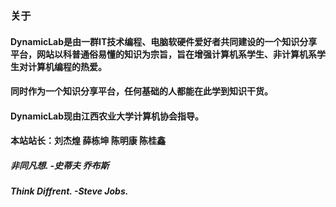 ### 关于




#### DynamicLab是由一群IT技术编程、电脑软硬件爱好者共同建设的一个知识分享平台，网站以科普通俗易懂的知识为宗旨，旨在增强计算机系学生、非计算机系学生对计算机编程的热爱。

#### 同时作为一个知识分享平台，任何基础的人都能在此学到知识干货。

#### DynamicLab现由江西农业大学计算机协会指导。

#### 本站站长：刘杰煌 薛栋坤 陈明康 陈桂鑫


##### 非同凡想. -史蒂夫 乔布斯


##### Think Diffrent. -Steve Jobs.
